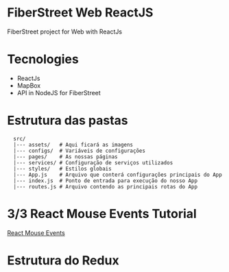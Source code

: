 # FiberStreet Web ReactJS

FiberStreet project for Web with ReactJs

# Tecnologies

- ReactJs
- MapBox
- API in NodeJS for FiberStreet

# Estrutura das pastas

      src/
      |--- assets/   # Aqui ficará as imagens
      |--- configs/  # Variáveis de configurações
      |--- pages/    # As nossas páginas
      |--- services/ # Configuração de serviços utilizados
      |--- styles/   # Estilos globais
      |--- App.js    # Arquivo que conterá configurações principais do App
      |--- index.js  # Ponto de entrada para execução do nosso App
      |--- routes.js # Arquivo contendo as principais rotas do App

# 3/3 React Mouse Events Tutorial

[React Mouse Events](https://www.youtube.com/watch?v=l_ahowxmqzg)

# Estrutura do Redux
